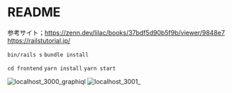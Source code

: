 # README

参考サイト；https://zenn.dev/lilac/books/37bdf5d90b5f9b/viewer/9848e7
https://railstutorial.jp/

 ```bin/rails s```
 ```bundle install```
 
 ```cd frontend```
 ```yarn install```
 ```yarn start```
 
 ![localhost_3000_graphiql](https://user-images.githubusercontent.com/41132861/221134447-fbdb6828-f9c0-47bb-aa6f-988eb47d3ae5.png)
![localhost_3001_](https://user-images.githubusercontent.com/41132861/221134454-681105ce-b12d-4e2a-9af5-247534af47d4.png)
